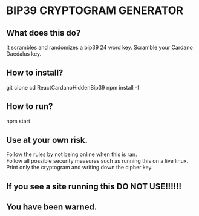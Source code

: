 # BIP39 CRYPTOGRAM GENERATOR

## What does this do?
It scrambles and randomizes a bip39 24 word key.  Scramble your Cardano Daedalus key.

## How to install?
git clone 
cd ReactCardanoHiddenBip39
npm install -f 

## How to run?
npm start

## Use at your own risk.
Follow the rules by not being online when this is ran.  
Follow all possible security measures such as running this on a live linux.
Print only the cryptogram and writing down the cipher key.

## If you see a site running this DO NOT USE!!!!!!

## You have been warned.


